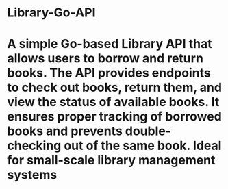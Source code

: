 # Library-Go-API

# A simple Go-based Library API that allows users to borrow and return books. The API provides endpoints to check out books, return them, and view the status of available books. It ensures proper tracking of borrowed books and prevents double-checking out of the same book. Ideal for small-scale library management systems
